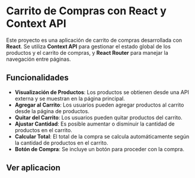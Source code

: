 # Carrito de Compras con React y Context API

Este proyecto es una aplicación de carrito de compras desarrollada con **React**. Se utiliza **Context API** para gestionar el estado global de los productos y el carrito de compras, y **React Router** para manejar la navegación entre páginas.

## Funcionalidades

- **Visualización de Productos**: Los productos se obtienen desde una API externa y se muestran en la página principal.
- **Agregar al Carrito**: Los usuarios pueden agregar productos al carrito desde la página de productos.
- **Quitar del Carrito**: Los usuarios pueden quitar productos del carrito.
- **Ajustar Cantidad**: Es posible aumentar o disminuir la cantidad de productos en el carrito.
- **Calcular Total**: El total de la compra se calcula automáticamente según la cantidad de productos en el carrito.
- **Botón de Compra**: Se incluye un botón para proceder con la compra.

## Ver aplicacion


